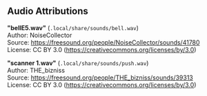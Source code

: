 ## Audio Attributions

**"bellE5.wav"** (`.local/share/sounds/bell.wav`) \
Author: NoiseCollector \
Source: https://freesound.org/people/NoiseCollector/sounds/41780 \
License: CC BY 3.0 (https://creativecommons.org/licenses/by/3.0)

**"scanner 1.wav"** (`.local/share/sounds/push.wav`) \
Author: THE_bizniss \
Source: https://freesound.org/people/THE_bizniss/sounds/39313 \
License: CC BY 3.0 (https://creativecommons.org/licenses/by/3.0)
